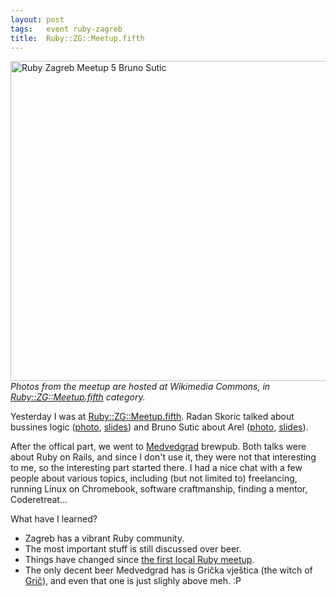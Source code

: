 ```yaml
---
layout: post
tags:   event ruby-zagreb
title:  Ruby::ZG::Meetup.fifth
---
```

<a title="By Zeljko.filipin (Own work) [CC-BY-SA-4.0 (http://creativecommons.org/licenses/by-sa/4.0)], via Wikimedia Commons" href="https://commons.wikimedia.org/wiki/File%3ARuby_Zagreb_Meetup_5_Bruno_Sutic.jpg"><img width="512" alt="Ruby Zagreb Meetup 5 Bruno Sutic" src="//upload.wikimedia.org/wikipedia/commons/thumb/8/8a/Ruby_Zagreb_Meetup_5_Bruno_Sutic.jpg/512px-Ruby_Zagreb_Meetup_5_Bruno_Sutic.jpg"/></a>
*Photos from the meetup are hosted at Wikimedia Commons, in [Ruby::ZG::Meetup.fifth](https://commons.wikimedia.org/wiki/Category:Ruby_ZG_Meetup_fifth) category.*

Yesterday I was at [Ruby::ZG::Meetup.fifth](http://www.meetup.com/rubyzg/events/212405822/). Radan Skoric talked about bussines logic ([photo](https://commons.wikimedia.org/wiki/File:Ruby_Zagreb_Meetup_5_Radan_Skoric.jpg), [slides](http://radanskoric.github.io/ror_business_logic_presentation/#/)) and Bruno Sutic about Arel ([photo](https://commons.wikimedia.org/wiki/File:Ruby_Zagreb_Meetup_5_Bruno_Sutic.jpg), [slides](https://speakerdeck.com/brunosutic/introduction-to-arel)).

After the offical part, we went to [Medvedgrad](http://pivnica-medvedgrad.hr/) brewpub. Both talks were about Ruby on Rails, and since I don't use it, they were not that interesting to me, so the interesting part started there. I had a nice chat with a few people about various topics, including (but not limited to) freelancing, running Linux on Chromebook, software craftmanship, finding a mentor, Coderetreat...

What have I learned?

- Zagreb has a vibrant Ruby community.
- The most important stuff is still discussed over beer.
- Things have changed since [the first local Ruby meetup](/ruby-on-beers-1).
- The only decent beer Medvedgrad has is Grička vještica (the witch of [Grič](https://en.wikipedia.org/wiki/Gradec,_Zagreb)), and even that one is just slighly above meh. :P
